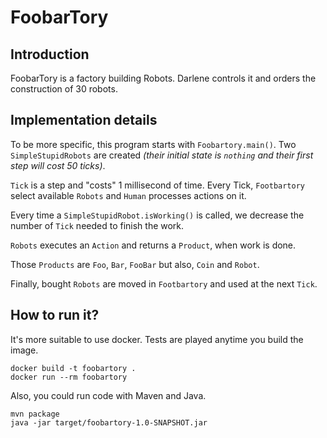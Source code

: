 # FoobarTory

## Introduction

FoobarTory is a factory building Robots.
Darlene controls it and orders the construction of 30 robots.

## Implementation details

To be more specific, this program starts with `Foobartory.main()`.
Two `SimpleStupidRobots` are created _(their initial state is `nothing` and their first step will cost 50 ticks)_.

`Tick` is a step and "costs" 1 millisecond of time.
Every Tick, `Footbartory` select available `Robots` and `Human` processes actions on it.

Every time a `SimpleStupidRobot.isWorking()` is called, we decrease the number of `Tick` needed to finish the work.

`Robots` executes an `Action` and returns a `Product`, when work is done.

Those `Products` are `Foo`, `Bar`, `FooBar` but also, `Coin` and `Robot`.

Finally, bought `Robots` are moved in `Footbartory` and used at the next `Tick`.

## How to run it?

It's more suitable to use docker.
Tests are played anytime you build the image.

```
docker build -t foobartory .
docker run --rm foobartory
```

Also, you could run code with Maven and Java.

```
mvn package
java -jar target/foobartory-1.0-SNAPSHOT.jar
```